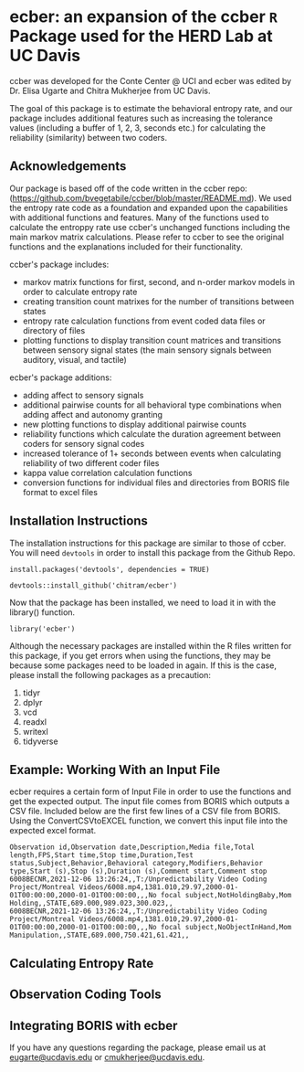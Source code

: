 ecber: an expansion of the ccber `R` Package used for the HERD Lab at UC Davis 
============================================================================================================
ccber was developed for the Conte Center @ UCI and ecber was edited by Dr. Elisa Ugarte and Chitra Mukherjee from UC Davis.

The goal of this package is to estimate the behavioral entropy rate, and our package includes additional features such as 
increasing the tolerance values (including a buffer of 1, 2, 3, seconds etc.) for calculating the reliability (similarity) between two coders.


Acknowledgements
------------------

Our package is based off of the code written in the ccber repo: (https://github.com/bvegetabile/ccber/blob/master/README.md). We used the entropy rate code as a foundation and expanded upon the capabilities with additional functions and features. Many of the functions used to calculate the entroppy rate use ccber's unchanged functions including the main markov matrix calculations. Please refer to ccber to see the original functions and the explanations included for their functionality.

ccber's package includes:
- markov matrix functions for first, second, and n-order markov models in order to calculate entropy rate
- creating transition count matrixes for the number of transitions between states
- entropy rate calculation functions from event coded data files or directory of files
- plotting functions to display transition count matrices and transitions between sensory signal states (the main sensory signals between auditory, visual, and tactile)
  
ecber's package additions:
- adding affect to sensory signals 
-   additional pairwise counts for all behavioral type combinations when adding affect and autonomy granting
-   new plotting functions to display additional pairwise counts
-   reliability functions which calculate the duration agreement between coders for sensory signal codes
-   increased tolerance of 1+ seconds between events when calculating reliability of two different coder files
-   kappa value correlation calculation functions
-   conversion functions for individual files and directories from BORIS file format to excel files

Installation Instructions
------------------

The installation instructions for this package are similar to those of ccber. You will need `devtools` in order to install this package from the Github Repo.

```{r, echo=TRUE, eval=FALSE}
install.packages('devtools', dependencies = TRUE)
```

```{r, echo=TRUE, eval=FALSE}
devtools::install_github('chitram/ecber')
```
Now that the package has been installed, we need to load it in with the library() function.

```{r, echo=TRUE, eval=TRUE}
library('ecber')
```

Although the necessary packages are installed within the R files written for this package, if you get errors when using the functions, they may be because some packages need to be loaded in again. If this is the case, please install the following packages as a precaution:
1. tidyr
2. dplyr
3. vcd
4. readxl
5. writexl
6. tidyverse
    
Example: Working With an Input File
------------------

ecber requires a certain form of Input File in order to use the functions and get the expected output. The input file comes from BORIS which outputs a CSV file. Included below are the first few lines of a CSV file from BORIS. Using the ConvertCSVtoEXCEL function, we convert this input file into the expected excel format.

```
Observation id,Observation date,Description,Media file,Total length,FPS,Start time,Stop time,Duration,Test status,Subject,Behavior,Behavioral category,Modifiers,Behavior type,Start (s),Stop (s),Duration (s),Comment start,Comment stop
6008BECNR,2021-12-06 13:26:24,,T:/Unpredictability Video Coding Project/Montreal Videos/6008.mp4,1381.010,29.97,2000-01-01T00:00:00,2000-01-01T00:00:00,,,No focal subject,NotHoldingBaby,Mom Holding,,STATE,689.000,989.023,300.023,,
6008BECNR,2021-12-06 13:26:24,,T:/Unpredictability Video Coding Project/Montreal Videos/6008.mp4,1381.010,29.97,2000-01-01T00:00:00,2000-01-01T00:00:00,,,No focal subject,NoObjectInHand,Mom Manipulation,,STATE,689.000,750.421,61.421,,
```


Calculating Entropy Rate
------------------


Observation Coding Tools
------------------

Integrating BORIS with ecber
------------------

If you have any questions regarding the package, please email us at eugarte@ucdavis.edu or cmukherjee@ucdavis.edu.
